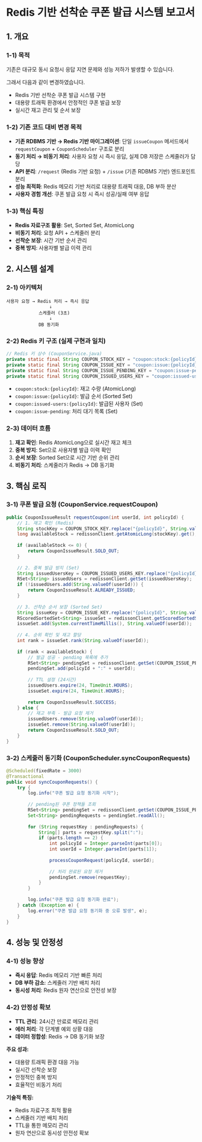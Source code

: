 # Redis 기반 선착순 쿠폰 발급 시스템 보고서

## 1. 개요

### 1-1) 목적
기존은 대규모 동시 요청시 응답 지연 문제와 성능 저하가 발생할 수 있습니다. 

그래서 다음과 같이 변경하였습니다.
- Redis 기반 선착순 쿠폰 발급 시스템 구현
- 대용량 트래픽 환경에서 안정적인 쿠폰 발급 보장
- 실시간 재고 관리 및 순서 보장

### 1-2) 기존 코드 대비 변경 목적
- **기존 RDBMS 기반 → Redis 기반 마이그레이션**: 단일 `issueCoupon` 메서드에서 `requestCoupon` + `CouponScheduler` 구조로 분리
- **동기 처리 → 비동기 처리**: 사용자 요청 시 즉시 응답, 실제 DB 저장은 스케줄러가 담당
- **API 분리**: `/request` (Redis 기반 요청) + `/issue` (기존 RDBMS 기반) 엔드포인트 분리
- **성능 최적화**: Redis 메모리 기반 처리로 대용량 트래픽 대응, DB 부하 분산
- **사용자 경험 개선**: 쿠폰 발급 요청 시 즉시 성공/실패 여부 응답

### 1-3) 핵심 특징
- **Redis 자료구조 활용**: Set, Sorted Set, AtomicLong
- **비동기 처리**: 요청 API + 스케줄러 분리
- **선착순 보장**: 시간 기반 순서 관리
- **중복 방지**: 사용자별 발급 이력 관리

## 2. 시스템 설계

### 2-1) 아키텍처
```
사용자 요청 → Redis 처리 → 즉시 응답
                ↓
            스케줄러 (3초)
                ↓
            DB 동기화
```

### 2-2) Redis 키 구조 (실제 구현과 일치)
```java
// Redis 키 상수 (CouponService.java)
private static final String COUPON_STOCK_KEY = "coupon:stock:{policyId}";
private static final String COUPON_ISSUE_KEY = "coupon:issue:{policyId}";
private static final String COUPON_ISSUE_PENDING_KEY = "coupon:issue-pending";
private static final String COUPON_ISSUED_USERS_KEY = "coupon:issued-users:{policyId}";
```

- `coupon:stock:{policyId}`: 재고 수량 (AtomicLong)
- `coupon:issue:{policyId}`: 발급 순서 (Sorted Set)
- `coupon:issued-users:{policyId}`: 발급된 사용자 (Set)
- `coupon:issue-pending`: 처리 대기 목록 (Set)

### 2-3) 데이터 흐름
1. **재고 확인**: Redis AtomicLong으로 실시간 재고 체크
2. **중복 방지**: Set으로 사용자별 발급 이력 확인
3. **순서 보장**: Sorted Set으로 시간 기반 순위 관리
4. **비동기 처리**: 스케줄러가 Redis → DB 동기화

## 3. 핵심 로직

### 3-1) 쿠폰 발급 요청 (CouponService.requestCoupon)
```java
public CouponIssueResult requestCoupon(int userId, int policyId) {
    // 1. 재고 확인 (Redis)
    String stockKey = COUPON_STOCK_KEY.replace("{policyId}", String.valueOf(policyId));
    long availableStock = redissonClient.getAtomicLong(stockKey).get();
    
    if (availableStock <= 0) {
        return CouponIssueResult.SOLD_OUT;
    }
    
    // 2. 중복 발급 방지 (Set)
    String issuedUsersKey = COUPON_ISSUED_USERS_KEY.replace("{policyId}", String.valueOf(policyId));
    RSet<String> issuedUsers = redissonClient.getSet(issuedUsersKey);
    if (!issuedUsers.add(String.valueOf(userId))) {
        return CouponIssueResult.ALREADY_ISSUED;
    }
    
    // 3. 선착순 순서 보장 (Sorted Set)
    String issueKey = COUPON_ISSUE_KEY.replace("{policyId}", String.valueOf(policyId));
    RScoredSortedSet<String> issueSet = redissonClient.getScoredSortedSet(issueKey);
    issueSet.add(System.currentTimeMillis(), String.valueOf(userId));
    
    // 4. 순위 확인 및 재고 할당
    int rank = issueSet.rank(String.valueOf(userId));
    
    if (rank < availableStock) {
        // 발급 성공 - pending 목록에 추가
        RSet<String> pendingSet = redissonClient.getSet(COUPON_ISSUE_PENDING_KEY);
        pendingSet.add(policyId + ":" + userId);
        
        // TTL 설정 (24시간)
        issuedUsers.expire(24, TimeUnit.HOURS);
        issueSet.expire(24, TimeUnit.HOURS);
        
        return CouponIssueResult.SUCCESS;
    } else {
        // 재고 부족 - 발급 요청 제거
        issuedUsers.remove(String.valueOf(userId));
        issueSet.remove(String.valueOf(userId));
        return CouponIssueResult.SOLD_OUT;
    }
}
```

### 3-2) 스케줄러 동기화 (CouponScheduler.syncCouponRequests)
```java
@Scheduled(fixedRate = 3000)
@Transactional
public void syncCouponRequests() {
    try {
        log.info("쿠폰 발급 요청 동기화 시작");
        
        // pending된 쿠폰 정책들 조회
        RSet<String> pendingSet = redissonClient.getSet(COUPON_ISSUE_PENDING_KEY);
        Set<String> pendingRequests = pendingSet.readAll();
        
        for (String requestKey : pendingRequests) {
            String[] parts = requestKey.split(":");
            if (parts.length == 2) {
                int policyId = Integer.parseInt(parts[0]);
                int userId = Integer.parseInt(parts[1]);
                
                processCouponRequest(policyId, userId);
                
                // 처리 완료된 요청 제거
                pendingSet.remove(requestKey);
            }
        }
        
        log.info("쿠폰 발급 요청 동기화 완료");
    } catch (Exception e) {
        log.error("쿠폰 발급 요청 동기화 중 오류 발생", e);
    }
}
```

## 4. 성능 및 안정성

### 4-1) 성능 향상
- **즉시 응답**: Redis 메모리 기반 빠른 처리
- **DB 부하 감소**: 스케줄러 기반 배치 처리
- **동시성 처리**: Redis 원자 연산으로 안전성 보장

### 4-2) 안정성 확보
- **TTL 관리**: 24시간 만료로 메모리 관리
- **에러 처리**: 각 단계별 예외 상황 대응
- **데이터 정합성**: Redis → DB 동기화 보장


**주요 성과:**
- 대용량 트래픽 환경 대응 가능
- 실시간 선착순 보장
- 안정적인 중복 방지
- 효율적인 비동기 처리

**기술적 특징:**
- Redis 자료구조 최적 활용
- 스케줄러 기반 배치 처리
- TTL을 통한 메모리 관리
- 원자 연산으로 동시성 안전성 확보
